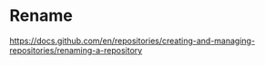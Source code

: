 # Rename

<https://docs.github.com/en/repositories/creating-and-managing-repositories/renaming-a-repository>
